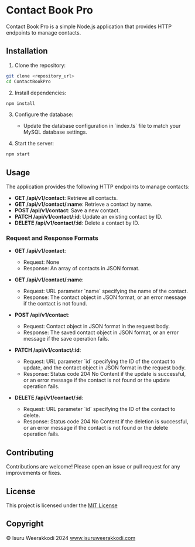 
# Contact Book Pro

Contact Book Pro is a simple Node.js application that provides HTTP endpoints to manage contacts.

## Installation

1. Clone the repository:

```bash
git clone <repository_url>
cd ContactBookPro
```

2. Install dependencies:

```bash
npm install
```

3. Configure the database:

   - Update the database configuration in \`index.ts\` file to match your MySQL database settings.

4. Start the server:

```bash
npm start
```

## Usage

The application provides the following HTTP endpoints to manage contacts:

- **GET /api/v1/contact**: Retrieve all contacts.
- **GET /api/v1/contact/:name**: Retrieve a contact by name.
- **POST /api/v1/contact**: Save a new contact.
- **PATCH /api/v1/contact/:id**: Update an existing contact by ID.
- **DELETE /api/v1/contact/:id**: Delete a contact by ID.

### Request and Response Formats

- **GET /api/v1/contact**:
  - Request: None
  - Response: An array of contacts in JSON format.

- **GET /api/v1/contact/:name**:
  - Request: URL parameter \`name\` specifying the name of the contact.
  - Response: The contact object in JSON format, or an error message if the contact is not found.

- **POST /api/v1/contact**:
  - Request: Contact object in JSON format in the request body.
  - Response: The saved contact object in JSON format, or an error message if the save operation fails.

- **PATCH /api/v1/contact/:id**:
  - Request: URL parameter \`id\` specifying the ID of the contact to update, and the contact object in JSON format in the request body.
  - Response: Status code 204 No Content if the update is successful, or an error message if the contact is not found or the update operation fails.

- **DELETE /api/v1/contact/:id**:
  - Request: URL parameter \`id\` specifying the ID of the contact to delete.
  - Response: Status code 204 No Content if the deletion is successful, or an error message if the contact is not found or the delete operation fails.

## Contributing

Contributions are welcome! Please open an issue or pull request for any improvements or fixes.

## License

This project is licensed under the [MIT License](LICENSE)

## Copyright
&copy; Isuru Weerakkodi 2024
www.isuruweerakkodi.com
